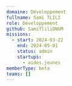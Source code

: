 ```yaml
---
domaine: Développement
fullname: Sami TLILI
role: Développement
github: SamiTliliDNUM
missions:
  - start: 2024-03-22
    end: 2024-05-01
    status: admin
    startups:
      - aides.jeunes
memberType: beta
teams: []
---
```

